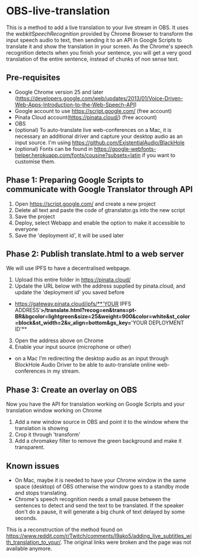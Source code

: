 # OBS-live-translation

This is a method to add a live translation to your live stream in OBS.
It uses the *webkitSpeechRecognition* provided by Chrome Browser to transform the input speech audio to text, then sending it to an API in Google Scripts to translate it and show the translation in your screen.
As the Chrome's speech recognition detects when you finish your sentence, you will get a very good translation of the entire sentence, instead of chunks of non sense text.

## Pre-requisites
- Google Chrome version 25 and later (https://developers.google.com/web/updates/2013/01/Voice-Driven-Web-Apps-Introduction-to-the-Web-Speech-API)
- Google account to use https://script.google.com/ (free account)
- Pinata Cloud account(https://pinata.cloud/) (free account)
- OBS
- (optional) To auto-translate live web-conferences on a Mac, it is necessary an additional driver and capture your desktop audio as an input source. I'm using https://github.com/ExistentialAudio/BlackHole
- (optional) Fonts can be found in https://google-webfonts-helper.herokuapp.com/fonts/cousine?subsets=latin if you want to customise them.

## Phase 1: Preparing Google Scripts to communicate with Google Translator through API

1) Open https://script.google.com/ and create a new project
2) Delete all text and paste the code of gtranslator.gs into the new script
3) Save the project
4) Deploy, select Webapp and enable the option to make it accessible to everyone
5) Save the 'deployment id', it will be used later

## Phase 2: Publish translate.html to a web server

We will use IPFS to have a decentralised webpage.

1) Upload this entire folder in https://pinata.cloud/
2) Update the URL below with the address supplied by pinata.cloud, and update the 'deployment id' you saved before
- https://gateway.pinata.cloud/ipfs/**'YOUR IPFS ADDRESS'**>/translate.html?recog=en&trans=pt-BR&bgcolor=lightgreen&size=25&weight=900&color=white&st_color=block&st_width=2&v_align=bottom&gs_key=**'YOUR DEPLOYMENT ID'**
3) Open the address above on Chrome 
4) Enable your input source (microphone or other)
- on a Mac I'm redirecting the desktop audio as an input through BlockHole Audio Driver to be able to auto-translate online web-conferences in my stream.

## Phase 3: Create an overlay on OBS

Now you have the API for translation working on Google Scripts and your translation window working on Chrome

1) Add a new window source in OBS and point it to the window where the translation is showing
2) Crop it through 'transform'
3) Add a chromakey filter to remove the green background and make it transparent.

## Known issues

- On Mac, maybe it is needed to have your Chrome window in the same space (desktop) of OBS otherwise the window goes to a standby mode and stops translating.
- Chrome's speech recognition needs a small pause between the sentences to detect and send the text to be translated. If the speaker don't do a pause, it will generate a big chunk of text delayed by some seconds.

This is a reconstruction of the method found on https://www.reddit.com/r/Twitch/comments/l9ako5/adding_live_subtitles_with_translation_to_your/. The original links were broken and the page was not available anymore.
